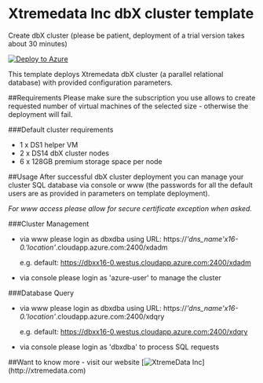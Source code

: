 # Xtremedata Inc dbX cluster template

Create dbX cluster (please be patient, deployment of a trial version takes about 30 minutes)

[![Deploy to Azure](http://azuredeploy.net/deploybutton.png)](https://portal.azure.com/#create/Microsoft.Template/uri/https%3A%2F%2Fraw.githubusercontent.com%2Fxtremedata%2Fazure-quickstart-templates%2Fmaster%2Fdbx-cluster-centos%2Fazuredeploy.json) 

This template deploys Xtremedata dbX cluster (a parallel relational database) with provided configuration parameters.

##Requirements
Please make sure the subscription you use allows to create requested number of virtual machines of the selected size - otherwise the deployment will fail.

###Default cluster requirements
* 1 x DS1 helper VM
* 2 x DS14 dbX cluster nodes
* 6 x 128GB premium storage space per node

##Usage
After successful dbX cluster deployment you can manage your cluster SQL database via console or www (the passwords for all the default users are as provided in parameters on template deployment).

_For www access please allow for secure certificate exception when asked._

###Cluster Management
*   via www please login as dbxdba using URL: https://*'dns_name'*x16-0.*'location'*.cloudapp.azure.com:2400/xdadm

    e.g. default: https://dbxx16-0.westus.cloudapp.azure.com:2400/xdadm
*   via console please login as 'azure-user' to manage the cluster

###Database Query
*   via www please login as dbxdba using URL: https://*'dns_name'*x16-0.*'location'*.cloudapp.azure.com:2400/xdqry

    e.g. default: https://dbxx16-0.westus.cloudapp.azure.com:2400/xdqry
*   via console please login as 'dbxdba' to process SQL requests

##Want to know more - visit our website
[![XtremeData Inc](https://raw.githubusercontent.com/xtremedata/azure-quickstart-templates/master/dbx-cluster-centos/XtremeDataLogo_woTag_RGB_sm.png")](http://xtremedata.com) 
